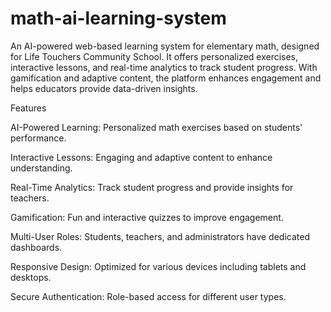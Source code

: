 # math-ai-learning-system
An AI-powered web-based learning system for elementary math, designed for Life Touchers Community School. It offers personalized exercises, interactive lessons, and real-time analytics to track student progress. With gamification and adaptive content, the platform enhances engagement and helps educators provide data-driven insights.

Features

AI-Powered Learning: Personalized math exercises based on students' performance.

Interactive Lessons: Engaging and adaptive content to enhance understanding.

Real-Time Analytics: Track student progress and provide insights for teachers.

Gamification: Fun and interactive quizzes to improve engagement.

Multi-User Roles: Students, teachers, and administrators have dedicated dashboards.

Responsive Design: Optimized for various devices including tablets and desktops.

Secure Authentication: Role-based access for different user types.
